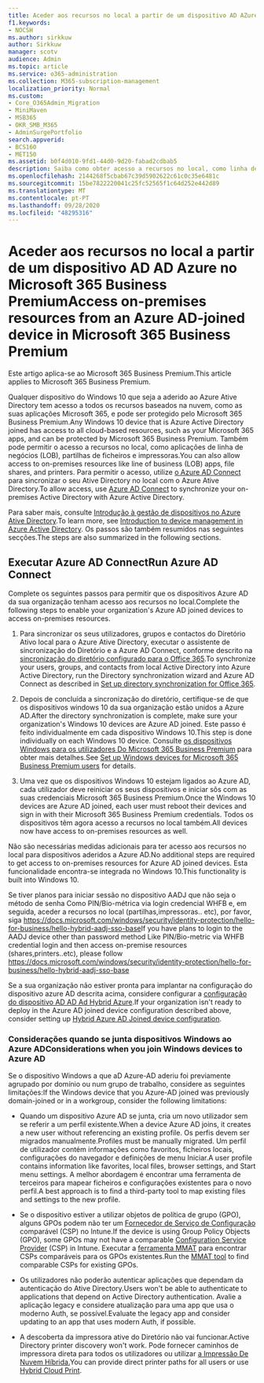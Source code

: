 ```yaml
---
title: Aceder aos recursos no local a partir de um dispositivo AD AZure ligado ao Microsoft 365 Business
f1.keywords:
- NOCSH
ms.author: sirkkuw
author: Sirkkuw
manager: scotv
audience: Admin
ms.topic: article
ms.service: o365-administration
ms.collection: M365-subscription-management
localization_priority: Normal
ms.custom:
- Core_O365Admin_Migration
- MiniMaven
- MSB365
- OKR_SMB_M365
- AdminSurgePortfolio
search.appverid:
- BCS160
- MET150
ms.assetid: b0f4d010-9fd1-44d0-9d20-fabad2cdbab5
description: Saiba como obter acesso a recursos no local, como linha de aplicações empresariais, partilhas de ficheiros e impressoras de um Azure Ative Directory que aderiu ao dispositivo Windows 10.
ms.openlocfilehash: 2144268f5cbab67c39d5902622c61c0c35e6481c
ms.sourcegitcommit: 15be7822220041c25fc52565f1c64d252e442d89
ms.translationtype: MT
ms.contentlocale: pt-PT
ms.lasthandoff: 09/28/2020
ms.locfileid: "48295316"
---
```

# <a name="access-on-premises-resources-from-an-azure-ad-joined-device-in-microsoft-365-business-premium"></a><span data-ttu-id="311d5-103">Aceder aos recursos no local a partir de um dispositivo AD AD Azure no Microsoft 365 Business Premium</span><span class="sxs-lookup"><span data-stu-id="311d5-103">Access on-premises resources from an Azure AD-joined device in Microsoft 365 Business Premium</span></span>

<span data-ttu-id="311d5-104">Este artigo aplica-se ao Microsoft 365 Business Premium.</span><span class="sxs-lookup"><span data-stu-id="311d5-104">This article applies to Microsoft 365 Business Premium.</span></span>

<span data-ttu-id="311d5-105">Qualquer dispositivo do Windows 10 que seja a aderido ao Azure Ative Directory tem acesso a todos os recursos baseados na nuvem, como as suas aplicações Microsoft 365, e pode ser protegido pelo Microsoft 365 Business Premium.</span><span class="sxs-lookup"><span data-stu-id="311d5-105">Any Windows 10 device that is Azure Active Directory joined has access to all cloud-based resources, such as your Microsoft 365 apps, and can be protected by Microsoft 365 Business Premium.</span></span> <span data-ttu-id="311d5-106">Também pode permitir o acesso a recursos no local, como aplicações de linha de negócios (LOB), partilhas de ficheiros e impressoras.</span><span class="sxs-lookup"><span data-stu-id="311d5-106">You can also allow access to on-premises resources like line of business (LOB) apps, file shares, and printers.</span></span> <span data-ttu-id="311d5-107">Para permitir o acesso, utilize [o Azure AD Connect](https://docs.microsoft.com/azure/active-directory/connect/active-directory-aadconnect) para sincronizar o seu Ative Directory no local com o Azure Ative Directory.</span><span class="sxs-lookup"><span data-stu-id="311d5-107">To allow access, use [Azure AD Connect](https://docs.microsoft.com/azure/active-directory/connect/active-directory-aadconnect) to synchronize your on-premises Active Directory with Azure Active Directory.</span></span> 

<span data-ttu-id="311d5-108">Para saber mais, consulte [Introdução à gestão de dispositivos no Azure Ative Directory](https://docs.microsoft.com/azure/active-directory/device-management-introduction).</span><span class="sxs-lookup"><span data-stu-id="311d5-108">To learn more, see [Introduction to device management in Azure Active Directory](https://docs.microsoft.com/azure/active-directory/device-management-introduction).</span></span>
<span data-ttu-id="311d5-109">Os passos são também resumidos nas seguintes secções.</span><span class="sxs-lookup"><span data-stu-id="311d5-109">The steps are also summarized in the following sections.</span></span>
 
## <a name="run-azure-ad-connect"></a><span data-ttu-id="311d5-110">Executar Azure AD Connect</span><span class="sxs-lookup"><span data-stu-id="311d5-110">Run Azure AD Connect</span></span>

<span data-ttu-id="311d5-111">Complete os seguintes passos para permitir que os dispositivos Azure AD da sua organização tenham acesso aos recursos no local.</span><span class="sxs-lookup"><span data-stu-id="311d5-111">Complete the following steps to enable your organization's Azure AD joined devices to access on-premises resources.</span></span>
  
1. <span data-ttu-id="311d5-112">Para sincronizar os seus utilizadores, grupos e contactos do Diretório Ativo local para o Azure Ative Directory, executar o assistente de sincronização do Diretório e a Azure AD Connect, conforme descrito na [sincronização do diretório configurado para o Office 365](https://docs.microsoft.com/microsoft-365/enterprise/set-up-directory-synchronization).</span><span class="sxs-lookup"><span data-stu-id="311d5-112">To synchronize your users, groups, and contacts from local Active Directory into Azure Active Directory, run the Directory synchronization wizard and Azure AD Connect as described in [Set up directory synchronization for Office 365](https://docs.microsoft.com/microsoft-365/enterprise/set-up-directory-synchronization).</span></span>
    
2. <span data-ttu-id="311d5-113">Depois de concluída a sincronização do diretório, certifique-se de que os dispositivos windows 10 da sua organização estão unidos a Azure AD.</span><span class="sxs-lookup"><span data-stu-id="311d5-113">After the directory synchronization is complete, make sure your organization's Windows 10 devices are Azure AD joined.</span></span> <span data-ttu-id="311d5-114">Este passo é feito individualmente em cada dispositivo Windows 10.</span><span class="sxs-lookup"><span data-stu-id="311d5-114">This step is done individually on each Windows 10 device.</span></span> <span data-ttu-id="311d5-115">Consulte [os dispositivos Windows para os utilizadores Do Microsoft 365 Business Premium](set-up-windows-devices.md) para obter mais detalhes.</span><span class="sxs-lookup"><span data-stu-id="311d5-115">See [Set up Windows devices for Microsoft 365 Business Premium users](set-up-windows-devices.md) for details.</span></span> 
    
3. <span data-ttu-id="311d5-116">Uma vez que os dispositivos Windows 10 estejam ligados ao Azure AD, cada utilizador deve reiniciar os seus dispositivos e iniciar sôs com as suas credenciais Microsoft 365 Business Premium.</span><span class="sxs-lookup"><span data-stu-id="311d5-116">Once the Windows 10 devices are Azure AD joined, each user must reboot their devices and sign in with their Microsoft 365 Business Premium credentials.</span></span> <span data-ttu-id="311d5-117">Todos os dispositivos têm agora acesso a recursos no local também.</span><span class="sxs-lookup"><span data-stu-id="311d5-117">All devices now have access to on-premises resources as well.</span></span>
    
<span data-ttu-id="311d5-118">Não são necessárias medidas adicionais para ter acesso aos recursos no local para dispositivos aderidos a Azure AD.</span><span class="sxs-lookup"><span data-stu-id="311d5-118">No additional steps are required to get access to on-premises resources for Azure AD joined devices.</span></span> <span data-ttu-id="311d5-119">Esta funcionalidade encontra-se integrada no Windows 10.</span><span class="sxs-lookup"><span data-stu-id="311d5-119">This functionality is built into Windows 10.</span></span> 

<span data-ttu-id="311d5-120">Se tiver planos para iniciar sessão no dispositivo AADJ que não seja o método de senha Como PIN/Bio-métrica via login credencial WHFB e, em seguida, aceder a recursos no local (partilhas,impressoras.. etc), por favor, siga https://docs.microsoft.com/windows/security/identity-protection/hello-for-business/hello-hybrid-aadj-sso-base</span><span class="sxs-lookup"><span data-stu-id="311d5-120">If you have plans to login to the AADJ device other than password method Like PIN/Bio-metric via WHFB credential login and then access on-premise resources (shares,printers..etc), please follow https://docs.microsoft.com/windows/security/identity-protection/hello-for-business/hello-hybrid-aadj-sso-base</span></span>
  
<span data-ttu-id="311d5-121">Se a sua organização não estiver pronta para implantar na configuração do dispositivo azure AD descrita acima, considere configurar a [configuração do dispositivo AD AD Ad Hybrid Azure](manage-windows-devices.md).</span><span class="sxs-lookup"><span data-stu-id="311d5-121">If your organization isn't ready to deploy in the Azure AD joined device configuration described above, consider setting up [Hybrid Azure AD Joined device configuration](manage-windows-devices.md).</span></span>
  
### <a name="considerations-when-you-join-windows-devices-to-azure-ad"></a><span data-ttu-id="311d5-122">Considerações quando se junta dispositivos Windows ao Azure AD</span><span class="sxs-lookup"><span data-stu-id="311d5-122">Considerations when you join Windows devices to Azure AD</span></span>

<span data-ttu-id="311d5-123">Se o dispositivo Windows a que aD Azure-AD aderiu foi previamente agrupado por domínio ou num grupo de trabalho, considere as seguintes limitações:</span><span class="sxs-lookup"><span data-stu-id="311d5-123">If the Windows device that you Azure-AD joined was previously domain-joined or in a workgroup, consider the following limitations:</span></span>
  
- <span data-ttu-id="311d5-124">Quando um dispositivo Azure AD se junta, cria um novo utilizador sem se referir a um perfil existente.</span><span class="sxs-lookup"><span data-stu-id="311d5-124">When a device Azure AD joins, it creates a new user without referencing an existing profile.</span></span> <span data-ttu-id="311d5-125">Os perfis devem ser migrados manualmente.</span><span class="sxs-lookup"><span data-stu-id="311d5-125">Profiles must be manually migrated.</span></span> <span data-ttu-id="311d5-126">Um perfil de utilizador contém informações como favoritos, ficheiros locais, configurações do navegador e definições de menu Iniciar.</span><span class="sxs-lookup"><span data-stu-id="311d5-126">A user profile contains information like favorites, local files, browser settings, and Start menu settings.</span></span> <span data-ttu-id="311d5-127">A melhor abordagem é encontrar uma ferramenta de terceiros para mapear ficheiros e configurações existentes para o novo perfil.</span><span class="sxs-lookup"><span data-stu-id="311d5-127">A best approach is to find a third-party tool to map existing files and settings to the new profile.</span></span>

- <span data-ttu-id="311d5-128">Se o dispositivo estiver a utilizar objetos de política de grupo (GPO), alguns GPOs podem não ter um [Fornecedor de Serviço de Configuração](https://docs.microsoft.com/windows/configuration/provisioning-packages/how-it-pros-can-use-configuration-service-providers) comparável (CSP) no Intune.</span><span class="sxs-lookup"><span data-stu-id="311d5-128">If the device is using Group Policy Objects (GPO), some GPOs may not have a comparable [Configuration Service Provider](https://docs.microsoft.com/windows/configuration/provisioning-packages/how-it-pros-can-use-configuration-service-providers) (CSP) in Intune.</span></span> <span data-ttu-id="311d5-129">Executar a [ferramenta MMAT](https://www.microsoft.com/download/details.aspx?id=45520) para encontrar CSPs comparáveis para os GPOs existentes.</span><span class="sxs-lookup"><span data-stu-id="311d5-129">Run the [MMAT tool](https://www.microsoft.com/download/details.aspx?id=45520) to find comparable CSPs for existing GPOs.</span></span>

- <span data-ttu-id="311d5-130">Os utilizadores não poderão autenticar aplicações que dependam da autenticação do Ative Directory.</span><span class="sxs-lookup"><span data-stu-id="311d5-130">Users won't be able to authenticate to applications that depend on Active Directory authentication.</span></span> <span data-ttu-id="311d5-131">Avalie a aplicação legacy e considere atualização para uma app que usa o moderno Auth, se possível.</span><span class="sxs-lookup"><span data-stu-id="311d5-131">Evaluate the legacy app and consider updating to an app that uses modern Auth, if possible.</span></span>

- <span data-ttu-id="311d5-132">A descoberta da impressora ative do Diretório não vai funcionar.</span><span class="sxs-lookup"><span data-stu-id="311d5-132">Active Directory printer discovery won't work.</span></span> <span data-ttu-id="311d5-133">Pode fornecer caminhos de impressora direta para todos os utilizadores ou utilizar [a Impressão De Nuvem Híbrida.](https://docs.microsoft.com/windows-server/administration/hybrid-cloud-print/hybrid-cloud-print-deploy)</span><span class="sxs-lookup"><span data-stu-id="311d5-133">You can provide direct printer paths for all users or use [Hybrid Cloud Print](https://docs.microsoft.com/windows-server/administration/hybrid-cloud-print/hybrid-cloud-print-deploy).</span></span>

